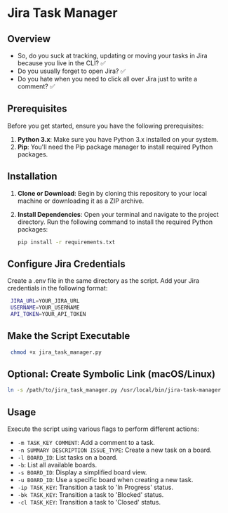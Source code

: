 # Jira Task Manager

## Overview

- So, do you suck at tracking, updating or moving your tasks in Jira because you live in the CLI? ✅
- Do you usually forget to open Jira? ✅
- Do you hate when you need to click all over Jira just to write a comment? ✅

## Prerequisites

Before you get started, ensure you have the following prerequisites:

1. **Python 3.x**: Make sure you have Python 3.x installed on your system.
2. **Pip**: You'll need the Pip package manager to install required Python packages.

## Installation

1. **Clone or Download**: Begin by cloning this repository to your local machine or downloading it as a ZIP archive.

2. **Install Dependencies**: Open your terminal and navigate to the project directory. Run the following command to install the required Python packages:

   ```bash
   pip install -r requirements.txt
   ```

## Configure Jira Credentials

Create a .env file in the same directory as the script. Add your Jira credentials in the following format:

   ```bash
    JIRA_URL=YOUR_JIRA_URL
    USERNAME=YOUR_USERNAME
    API_TOKEN=YOUR_API_TOKEN
   ```

## Make the Script Executable

   ```bash
    chmod +x jira_task_manager.py
   ```

## Optional: Create Symbolic Link (macOS/Linux)
  ```bash
  ln -s /path/to/jira_task_manager.py /usr/local/bin/jira-task-manager
  ```
## Usage

Execute the script using various flags to perform different actions:

- `-m TASK_KEY COMMENT`: Add a comment to a task.
- `-n SUMMARY DESCRIPTION ISSUE_TYPE`: Create a new task on a board.
- `-l BOARD_ID`: List tasks on a board.
- `-b`: List all available boards.
- `-s BOARD_ID`: Display a simplified board view.
- `-u BOARD_ID`: Use a specific board when creating a new task.
- `-ip TASK_KEY`: Transition a task to 'In Progress' status.
- `-bk TASK_KEY`: Transition a task to 'Blocked' status.
- `-cl TASK_KEY`: Transition a task to 'Closed' status.

